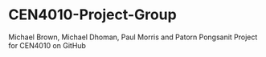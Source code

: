 # CEN4010-Project-Group

Michael Brown, Michael Dhoman, Paul Morris and Patorn Pongsanit Project for CEN4010 on GitHub
